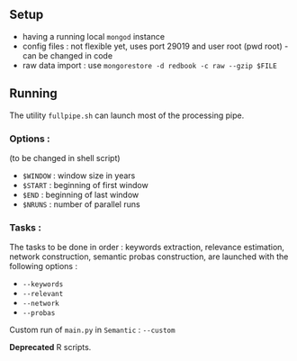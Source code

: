 
## Setup

 - having a running local `mongod` instance
 - config files : not flexible yet, uses port 29019 and user root (pwd root) - can be changed in code
 - raw data import : use `mongorestore -d redbook -c raw --gzip $FILE`

## Running

The utility `fullpipe.sh` can launch most of the processing pipe.

### Options :
  (to be changed in shell script)
  - `$WINDOW` : window size in years
  - `$START` : beginning of first window
  - `$END` : beginning of last window
  - `$NRUNS` : number of parallel runs

### Tasks :

The tasks to be done in order : keywords extraction, relevance estimation, network construction, semantic probas construction, are launched with the following options :

 - `--keywords`
 - `--relevant`
 - `--network`
 - `--probas`

Custom run of `main.py` in `Semantic` : `--custom`

**Deprecated** R scripts.
